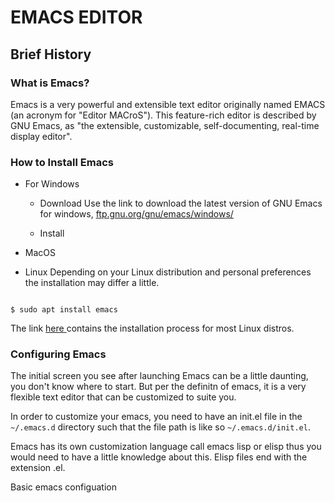 # EMACS EDITOR

## Brief History

### What is Emacs?
Emacs is a very powerful and extensible text editor originally named
EMACS (an acronym for "Editor MACroS"). This feature-rich editor is described
by GNU Emacs, as "the extensible, customizable, self-documenting,
real-time display editor".

### How to Install Emacs
 - For Windows
   - Download
   Use the link to download the latest version of GNU Emacs for windows,
       <a href="https://www.markdownguide.org" target="_blank">
       	  ftp.gnu.org/gnu/emacs/windows/
       </a>

   - Install

 - MacOS

 - Linux
 Depending on your Linux distribution and personal preferences the installation
 may differ a little.

 ```shell

 $ sudo apt install emacs

 ```

 The link
 <a href="https://wikemacs.org/wiki/Installing_Emacs_on_GNU/Linux">
    here
 </a> contains the installation process for most Linux distros.

### Configuring Emacs

The initial screen you see after launching Emacs can be a little daunting,
you don't know where to start. But per the definitn of emacs,
it is a very flexible text editor that can be customized to suite you.

In order to customize your emacs, you need to have an init.el file in
the `~/.emacs.d` directory such that the file path is like
so `~/.emacs.d/init.el`.

Emacs has its own customization language call emacs lisp or elisp
thus you would need to have a little knowledge about this.
Elisp files end with the extension .el.

Basic emacs configuation

<script src="https://gist.github.com/di-ke/38e879efe6e941871ff2cf4d1dc3c0df.js"></script>